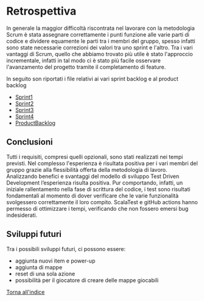# Retrospettiva

In generale la maggior difficoltà riscontrata nel lavorare con la metodologia Scrum è stata assegnare correttamente i punti funzione alle varie parti di codice e dividere equamente le parti tra i membri del gruppo, spesso infatti sono state necessarie correzioni dei valori tra uno sprint e l'altro.
Tra i vari vantaggi di Scrum, quello che abbiamo trovato più utile è stato l'approccio incrementale, infatti in tal modo ci è stato più facile osservare l'avanzamento del progetto tramite il completamento di feature.

In seguito son riportati i file relativi ai vari sprint backlog e al product backlog
- [Sprint1](../process/first-sprint.md)
- [Sprint2](../process/second-sprint.md)
- [Sprint3](../process/third-sprint.md)
- [Sprint4](../process/fourth-sprint.md)
- [ProductBacklog](../process/product-backlog.md)

## Conclusioni
Tutti i requisiti, compresi quelli opzionali, sono stati realizzati nei tempi previsti.
Nel complesso l'esperienza è risultata positiva per i vari membri del gruppo grazie alla flessibilità offerta della metodologia di lavoro.
Analizzando benefici e svantaggi del modello di sviluppo Test Driven Development l’esperienza risulta positiva. 
Pur comportando, infatti, un iniziale rallentamento nella fase di scrittura del codice, i test sono risultati fondamentali al momento di dover verificare che le varie funzionalità svolgessero correttamente il loro compito.
ScalaTest e gitHub actions hanno permesso di ottimizzare i tempi, verificando che non fossero emersi bug indesiderati.

## Sviluppi futuri
Tra i possibili sviluppi futuri, ci possono essere:
- aggiunta nuovi item e power-up
- aggiunta di mappe
- reset di una sola azione
- possibilità per il giocatore di creare delle mappe giocabili

[Torna all'indice](../index.md)